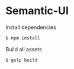 # Semantic-UI

Install dependencies
```bash
$ npm install
```

Build all assets
```bash
$ gulp build
```

